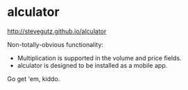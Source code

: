 alculator
=========
http://stevegutz.github.io/alculator

Non-totally-obvious functionality:
 - Multiplication is supported in the volume and price fields.
 - alculator is designed to be installed as a mobile app.
  

Go get 'em, kiddo.
